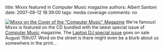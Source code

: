 title: Mixxx featured in Computer Music magazine
authors: Albert Santoni
date: 2007-08-12 18:39:00
tags: media coverage
comments: no

[![Mixxx on the Cover of the "Computer Music" Magazine]({static}/images/news/CMUS24.cover.zoom.jpg)]({static}/images/news/CMUS24.cover.zoom.jpg)
We're famous! Mixxx is featured on the CD bundled with the latest special issue of [Computer Music](http://www.computermusic.co.uk) magazine.
The [Laptop DJ special issue](http://www.computermusic.co.uk/page/computermusic?entry=computer_music_special_laptop_dj) goes on sale August 15th/07.
Word on the street is there might even be a blurb about us somewhere in the print...
